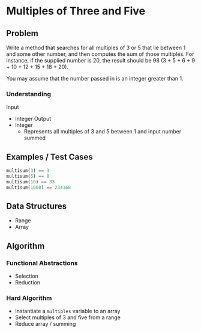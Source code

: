 # Multiples of Three and Five

## Problem

Write a method that searches for all multiples of 3 or 5 that lie between 1 and some other number, and then computes the sum of those multiples. For instance, if the supplied number is 20, the result should be 98 (3 + 5 + 6 + 9 + 10 + 12 + 15 + 18 + 20).

You may assume that the number passed in is an integer greater than 1.

### Understanding

Input
- Integer
Output
- Integer
  - Represents all multiples of 3 and 5 between 1 and input number summed

## Examples / Test Cases

```python
multisum(3) == 3
multisum(5) == 8
multisum(10) == 33
multisum(1000) == 234168
```

## Data Structures

- Range
- Array

## Algorithm
### Functional Abstractions
- Selection
- Reduction

### Hard Algorithm

- Instantiate a `multiples` variable to an array
- Select multiples of 3 and five from a range
- Reduce array / summing
